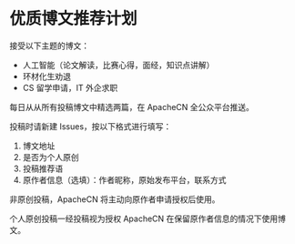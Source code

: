 # 优质博文推荐计划

接受以下主题的博文：

+   人工智能（论文解读，比赛心得，面经，知识点讲解）
+   环材化生劝退
+   CS 留学申请，IT 外企求职

每日从从所有投稿博文中精选两篇，在 ApacheCN 全公众平台推送。

投稿时请新建 Issues，按以下格式进行填写：

1.  博文地址
1.  是否为个人原创
1.  投稿推荐语
1.  原作者信息（选填）：作者昵称，原始发布平台，联系方式

非原创投稿，ApacheCN 将主动向原作者申请授权后使用。

个人原创投稿一经投稿视为授权 ApacheCN 在保留原作者信息的情况下使用博文。
